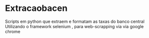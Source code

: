# Extracaobacen
Scripts em python que extraem e formatam as taxas do banco central 
Utilizando o framework selenium , para web-scrapping via via google chrome
